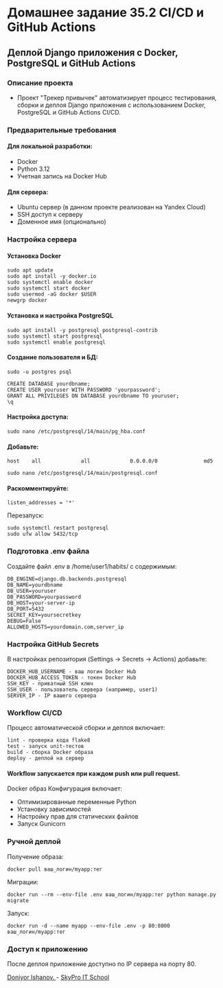 # Домашнее задание 35.2 CI/CD и GitHub Actions

## Деплой Django приложения с Docker, PostgreSQL и GitHub Actions

### Описание проекта
  - Проект "Трекер привычек" автоматизирует процесс тестирования, сборки и деплоя Django приложения с использованием Docker, PostgreSQL и GitHub Actions CI/CD.

### Предварительные требования
#### Для локальной разработки:
 - Docker
 - Python 3.12
 - Учетная запись на Docker Hub

#### Для сервера:
  - Ubuntu сервер (в данном проекте реализован на Yandex Cloud)
  - SSH доступ к серверу
  - Доменное имя (опционально)

### Настройка сервера

#### Установка Docker

```
sudo apt update
sudo apt install -y docker.io
sudo systemctl enable docker
sudo systemctl start docker
sudo usermod -aG docker $USER
newgrp docker
```
#### Установка и настройка PostgreSQL

```
sudo apt install -y postgresql postgresql-contrib
sudo systemctl start postgresql
sudo systemctl enable postgresql
```

#### Создание пользователя и БД:

```
sudo -u postgres psql
```

```
CREATE DATABASE yourdbname;
CREATE USER youruser WITH PASSWORD 'yourpassword';
GRANT ALL PRIVILEGES ON DATABASE yourdbname TO youruser;
\q
```

#### Настройка доступа:

```
sudo nano /etc/postgresql/14/main/pg_hba.conf
```
#### Добавьте:

```
host    all             all             0.0.0.0/0               md5
```
```
sudo nano /etc/postgresql/14/main/postgresql.conf
```
#### Раскомментируйте:
```
listen_addresses = '*'
```

Перезапуск:

```
sudo systemctl restart postgresql
sudo ufw allow 5432/tcp
```

### Подготовка .env файла
Создайте файл .env в /home/user1/habits/ с содержимым:

```
DB_ENGINE=django.db.backends.postgresql
DB_NAME=yourdbname
DB_USER=youruser
DB_PASSWORD=yourpassword
DB_HOST=your-server-ip
DB_PORT=5432
SECRET_KEY=yoursecretkey
DEBUG=False
ALLOWED_HOSTS=yourdomain.com,server_ip
```

### Настройка GitHub Secrets

В настройках репозитория (Settings → Secrets → Actions) добавьте:
```
DOCKER_HUB_USERNAME - ваш логин Docker Hub
DOCKER_HUB_ACCESS_TOKEN - токен Docker Hub
SSH_KEY - приватный SSH ключ
SSH_USER - пользователь сервера (например, user1)
SERVER_IP - IP вашего сервера
```

### Workflow CI/CD

Процесс автоматической сборки и деплоя включает:

```
lint - проверка кода flake8
test - запуск unit-тестов
build - сборка Docker образа
deploy - деплой на сервер
```

#### Workflow запускается при каждом push или pull request.

Docker образ
Конфигурация включает:

  - Оптимизированные переменные Python
  - Установку зависимостей
  - Настройку прав для статических файлов
  - Запуск Gunicorn

### Ручной деплой
Получение образа:

```
docker pull ваш_логин/myapp:тег
```

Миграции:
```
docker run --rm --env-file .env ваш_логин/myapp:тег python manage.py migrate
```

Запуск:

```
docker run -d --name myapp --env-file .env -p 80:8000 ваш_логин/myapp:тег
```

### Доступ к приложению
После деплоя приложение доступно по IP сервера на порту 80.


[Doniyor Ishanov. ](#) - [SkyPro IT School](#)
